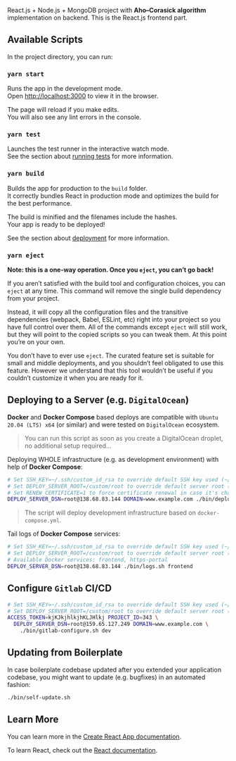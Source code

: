 React.js + Node.js + MongoDB project with **Aho–Corasick algorithm** implementation on backend.
This is the React.js frontend part.

## Available Scripts

In the project directory, you can run:

### `yarn start`

Runs the app in the development mode.<br />
Open [http://localhost:3000](http://localhost:3000) to view it in the browser.

The page will reload if you make edits.<br />
You will also see any lint errors in the console.

### `yarn test`

Launches the test runner in the interactive watch mode.<br />
See the section about [running tests](https://facebook.github.io/create-react-app/docs/running-tests) for more information.

### `yarn build`

Builds the app for production to the `build` folder.<br />
It correctly bundles React in production mode and optimizes the build for the best performance.

The build is minified and the filenames include the hashes.<br />
Your app is ready to be deployed!

See the section about [deployment](https://facebook.github.io/create-react-app/docs/deployment) for more information.

### `yarn eject`

**Note: this is a one-way operation. Once you `eject`, you can’t go back!**

If you aren’t satisfied with the build tool and configuration choices, you can `eject` at any time. This command will remove the single build dependency from your project.

Instead, it will copy all the configuration files and the transitive dependencies (webpack, Babel, ESLint, etc) right into your project so you have full control over them. All of the commands except `eject` will still work, but they will point to the copied scripts so you can tweak them. At this point you’re on your own.

You don’t have to ever use `eject`. The curated feature set is suitable for small and middle deployments, and you shouldn’t feel obligated to use this feature. However we understand that this tool wouldn’t be useful if you couldn’t customize it when you are ready for it.

## Deploying to a Server (e.g. `DigitalOcean`)

**Docker** and **Docker Compose** based deploys are compatible with `Ubuntu 20.04 (LTS) x64` (or similar)
and were tested on `DigitalOcean` ecosystem.

> You can run this script as soon as you create a DigitalOcean droplet, no additional setup required...

Deploying WHOLE infrastructure (e.g. as development environment) with help of **Docker Compose**:

```bash
# Set SSH_KEY=~/.ssh/custom_id_rsa to override default SSH key used (~/.ssh/id_rsa)
# Set DEPLOY_SERVER_ROOT=/custom/root to override default server root (/root/frontend)
# Set RENEW_CERTIFICATE=1 to force certificate renewal in case it's chained incorectly
DEPLOY_SERVER_DSN=root@138.68.83.144 DOMAIN=www.example.com ./bin/deploy.sh
```

> The script will deploy development infrastructure based on `docker-compose.yml`.

Tail logs of **Docker Compose** services:

```bash
# Set SSH_KEY=~/.ssh/custom_id_rsa to override default SSH key used (~/.ssh/id_rsa)
# Set DEPLOY_SERVER_ROOT=/custom/root to override default server root (/root/frontend)
# Available Docker services: frontend, https-portal
DEPLOY_SERVER_DSN=root@138.68.83.144 ./bin/logs.sh frontend
```

## Configure `Gitlab` CI/CD

```bash
# Set SSH_KEY=~/.ssh/custom_id_rsa to override default SSH key used (~/.ssh/id_rsa)
# Set DEPLOY_SERVER_ROOT=/custom/root to override default server root (/root/frontend)
ACCESS_TOKEN=kjKJkjhlkjhKLJHlkj PROJECT_ID=343 \
  DEPLOY_SERVER_DSN=root@159.65.127.249 DOMAIN=www.example.com \
    ./bin/gitlab-configure.sh dev
```

Updating from Boilerplate
-------------------------

In case boilerplate codebase updated after you extended your application codebase, you
might want to update (e.g. bugfixes) in an automated fashion:

```bash
./bin/self-update.sh
```

## Learn More

You can learn more in the [Create React App documentation](https://facebook.github.io/create-react-app/docs/getting-started).

To learn React, check out the [React documentation](https://reactjs.org/).
